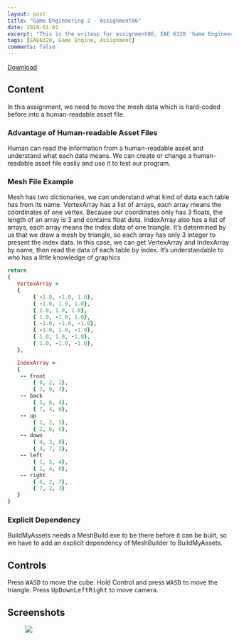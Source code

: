 ```yaml
---
layout: post
title: "Game Engineering 2 - Assignment06"
date: 2018-01-01
excerpt: "This is the writeup for assignment06, EAE 6320 'Game Engineering 2'"
tags: [EAE6320, Game Engine, Assignment]
comments: false
---
```


<div markdown="0"><a href="https://drive.google.com/open?id=1Q6MGfHCKERNACKo9U7idELvXYpzih56E" class="btn btn-info">Download</a></div>

## Content

In this assignment, we need to move the mesh data which is hard-coded before into a human-readable asset file.

### Advantage of Human-readable Asset Files

Human can read the information from a human-readable asset and understand what each data means. We can create or change a human-readable asset file easily and use it to test our program.

### Mesh File Example

Mesh has two dictionaries, we can understand what kind of data each table has from its name.
VertexArray has a list of arrays, each array means the coordinates of one vertex. Because our coordinates only has 3 floats, the length of an array is 3 and contains float data. IndexArray also has a list of arrays, each array means the index data of one triangle. It’s determined by us that we draw a mesh by triangle, so each array has only 3 integer to present the index data.
In this case, we can get VertexArray and IndexArray by name, then read the data of each table by index. It’s understandable to who has a little knowledge of graphics

~~~ ruby
return 
{
   VertexArray = 
   {
        { -1.0, -1.0, 1.0},
        { -1.0, 1.0, 1.0},
        { 1.0, 1.0, 1.0},
        { 1.0, -1.0, 1.0},
        { -1.0, -1.0, -1.0},
        { -1.0, 1.0, -1.0},
        { 1.0, 1.0, -1.0},
        { 1.0, -1.0, -1.0},
   },

   IndexArray = 
   {
	-- front
        { 0, 2, 1},
        { 2, 0, 3},
	-- back
		{ 5, 6, 4},
        { 7, 4, 6},
	-- up
        { 1, 2, 5},
        { 2, 6, 5},
	-- down
        { 4, 3, 0},
        { 4, 7, 3},
	-- left
        { 1, 5, 4},
        { 1, 4, 0},
	-- right
        { 6, 2, 7},
        { 7, 2, 3}
   }
}
~~~

### Explicit Dependency

BuildMyAssets needs a MeshBuild.exe to be there before it can be built, so we have to add an explicit dependency of MeshBuilder to BuildMyAssets.

## Controls

Press <kbd>W</kbd><kbd>A</kbd><kbd>S</kbd><kbd>D</kbd> to move the cube. Hold Control and press <kbd>W</kbd><kbd>A</kbd><kbd>S</kbd><kbd>D</kbd> to move the triangle. Press <kbd>Up</kbd><kbd>Down</kbd><kbd>Left</kbd><kbd>Right</kbd> to move camera.

## Screenshots

<figure>
	<a href="../img/blog/GameEngineering2/Assignment6/1.png"><img src="../img/blog/GameEngineering2/Assignment6/1.png"></a>
</figure>
